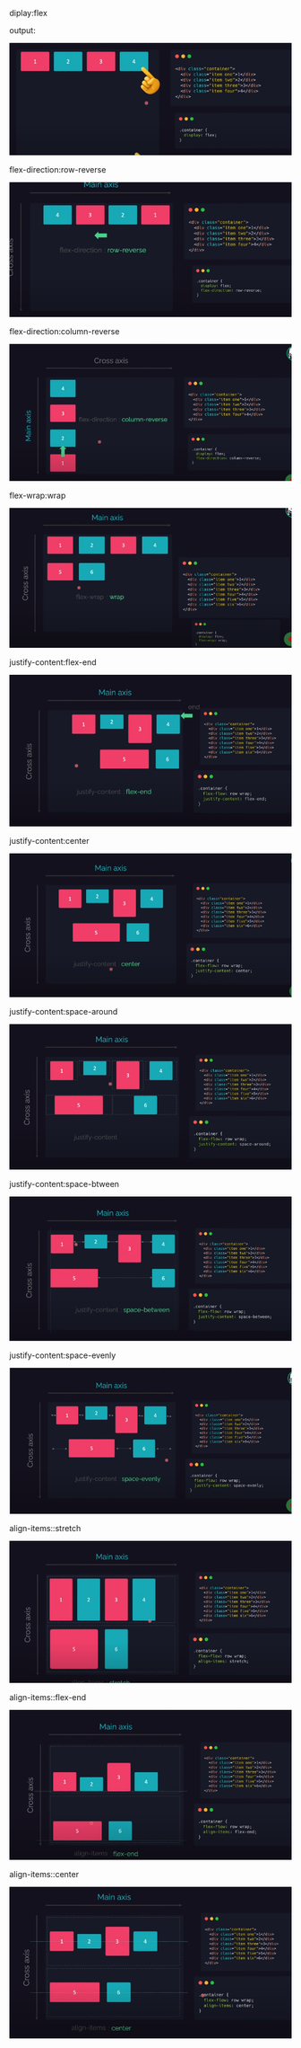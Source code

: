 <p>diplay:flex </p>
output:

![profile](./image/display-flex-1.png)

<p>flex-direction:row-reverse</p>

![profile](./image/row-reverse.png)
<p>flex-direction:column-reverse</p>

![profile](./image/colum-reverse.png)

<p>flex-wrap:wrap</p>

![profile](./image/wrap.png)

<p>justify-content:flex-end</p>

![profile](./image/flex-end.png)

<p>justify-content:center</p>

![profile](./image/justify-content-center.png)

<p>justify-content:space-around</p>

![profile](./image/space-around.png)

<p>justify-content:space-btween</p>

![profile](./image/space-between.png)

<p>justify-content:space-evenly</p>

![profile](./image/space-evenly.png)

<p>align-items::stretch</p>

![profile](./image/item-stretch.png)

<p>align-items::flex-end</p>

![profile](./image/item-flex-end.png)

<p>align-items::center</p>

![profile](./image/item-center.png)




